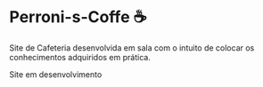 # Perroni-s-Coffe ☕

Site de Cafeteria desenvolvida em sala com o intuito de colocar os conhecimentos adquiridos em prática.

Site em desenvolvimento
